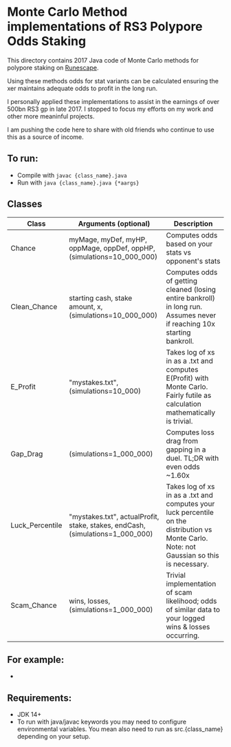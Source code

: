 # Monte Carlo Method implementations of RS3 Polypore Odds Staking

This directory contains 2017 Java code of Monte Carlo methods for polypore staking on [Runescape](www.runescape.com).

Using these methods odds for stat variants can be calculated ensuring the xer maintains adequate odds to profit in the long run.

I personally applied these implementations to assist in the earnings of over 500bn RS3 gp in late 2017. I stopped to focus my efforts on my work and other more meaninful projects.

I am pushing the code here to share with old friends who continue to use this as a source of income.

## To run:
* Compile with `javac {class_name}.java`
* Run with `java {class_name}.java {*aargs}`

## Classes

| Class           | Arguments (optional)                                                          | Description                                                                                                                                 |
|-----------------|-------------------------------------------------------------------------------|---------------------------------------------------------------------------------------------------------------------------------------------|
| Chance          | myMage, myDef, myHP, oppMage, oppDef, oppHP, (simulations=10_000_000)         | Computes odds based on your stats vs opponent's stats                                                                                       |
| Clean_Chance    | starting cash, stake amount, x, (simulations=10_000_000)                      | Computes odds of getting cleaned (losing entire bankroll) in long run. Assumes never if reaching 10x starting bankroll.                     |
| E_Profit        | "mystakes.txt", (simulations=10_000)                                          | Takes log of xs in as a .txt and computes E(Profit) with Monte Carlo. Fairly futile as calculation mathematically is trivial.               |
| Gap_Drag        | (simulations=1_000_000)                                                       | Computes loss drag from gapping in a duel. TL;DR with even odds ~1.60x                                                                      |
| Luck_Percentile | "mystakes.txt", actualProfit, stake, stakes, endCash, (simulations=1_000_000) | Takes log of xs in as a .txt and computes your luck percentile on the distribution vs Monte Carlo. Note: not Gaussian so this is necessary. |
| Scam_Chance     | wins, losses, (simulations=1_000_000)                                         | Trivial implementation of scam likelihood; odds of similar data to your logged wins & losses occurring.                                     |

## For example:
* 

## Requirements: 
* JDK 14+
* To run with java/javac keywords you may need to configure environmental variables. You mean also need to run as src.{class_name} depending on your setup.
